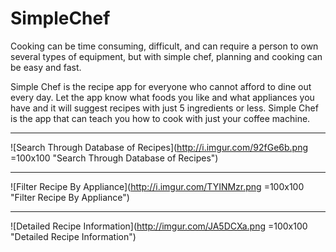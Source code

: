 # SimpleChef


Cooking can be time consuming, difficult, and can require a person to own several types of equipment, but with simple chef, planning and cooking can be easy and fast.

 Simple Chef is the recipe app for everyone who cannot afford to dine out every day. Let the app know what foods you like and what appliances you have and it will suggest recipes with just 5 ingredients or less.  Simple Chef is the app that can teach you how to cook with just your coffee machine.

-----------

![Search Through Database of Recipes](http://i.imgur.com/92fGe6b.png =100x100 "Search Through Database of Recipes")

-----------

![Filter Recipe By Appliance](http://i.imgur.com/TYINMzr.png =100x100 "Filter Recipe By Appliance")

-----------

![Detailed Recipe Information](http://imgur.com/JA5DCXa.png =100x100 "Detailed Recipe Information")
